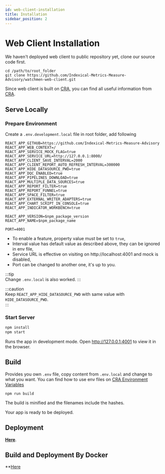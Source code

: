 ```yaml
---
id: web-client-installation  
title: Installation  
sidebar_position: 2
---
```


# Web Client Installation

We haven't deployed web client to public repository yet, clone our source code first.

```shell
cd /path/to/root_folder
git clone https://github.com/Indexical-Metrics-Measure-Advisory/watchmen-web-client.git
```

Since web client is built on [CRA](https://create-react-app.dev/), you can find all useful information
from [CRA](https://create-react-app.dev/).

## Serve Locally

### Prepare Environment

Create a `.env.development.local` file in root folder, add following

```properties
REACT_APP_GITHUB=https://github.com/Indexical-Metrics-Measure-Advisory
REACT_APP_WEB_CONTEXT=/
REACT_APP_SERVICE_MOCK_FLAG=true
REACT_APP_SERVICE_URL=http://127.0.0.1:8000/
REACT_APP_CLIENT_SAVE_INTERVAL=2000
REACT_APP_CLIENT_REPORT_AUTO_REFRESH_INTERVAL=300000
REACT_APP_HIDE_DATASOURCE_PWD=true
REACT_APP_DQC_ENABLED=true
REACT_APP_PIPELINES_DOWNLOAD=true
REACT_APP_MULTIPLE_DATA_SOURCES=true
REACT_APP_REPORT_FILTER=true
REACT_APP_REPORT_FUNNEL=true
REACT_APP_SPACE_FILTER=true
REACT_APP_EXTERNAL_WRITER_ADAPTERS=true
REACT_APP_CHART_SCRIPT_IN_CONSOLE=true
REACT_APP_INDICATOR_WORKBENCH=true

REACT_APP_VERSION=$npm_package_version
REACT_APP_NAME=$npm_package_name

PORT=4001
```

- To enable a feature, property value must be set to `true`,
- Interval value has default value as described above, they can be ignored in env file,
- Service URL is effective on visiting on http://localhost:4001 and mock is disabled,
- Port can be changed to another one, it's up to you.

:::tip  
Change `.env.local` is also worked.
:::

:::caution  
Keep `REACT_APP_HIDE_DATASOURCE_PWD` with same value with `HIDE_DATASOURCE_PWD`.  
:::

### Start Server

```bash npm2yarn
npm install
npm start
```

Runs the app in development mode. Open http://127.0.0.1:4001 to view it in the browser.

## Build

Provides you own `.env` file, copy content from `.env.local` and change to what you want. You can find how to use env files
on [CRA Environment Variables](https://create-react-app.dev/docs/adding-custom-environment-variables)

```shell npm2yarn
npm run build
```

The build is minified and the filenames include the hashes.

Your app is ready to be deployed.

## Deployment

**[Here](https://create-react-app.dev/docs/deployment)**.

## Build and Deployment By Docker

**[Here](../installation/deploy)
